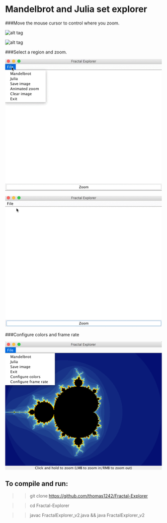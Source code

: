 # Mandelbrot and Julia set explorer 
<!-- ## Coursework from Dave Small's Intro to Digital Arts & Sciences. -->


###Move the mouse cursor to control where you zoom.


 ![alt tag](images/demo_10.gif)
 
 
 ![alt tag](images/zoomoutjulia.gif)



###Select a region and zoom.

 ![alt tag](images/mandelbrot.gif)
 
 ![alt tag](images/julia.gif)
 
###Configure colors and frame rate

 ![alt tage](images/menu.png)

## To compile and run:

>> git clone https://github.com/thomas1242/Fractal-Explorer

>> cd Fractal-Explorer

>> javac FractalExplorer_v2.java && java FractalExplorer_v2
